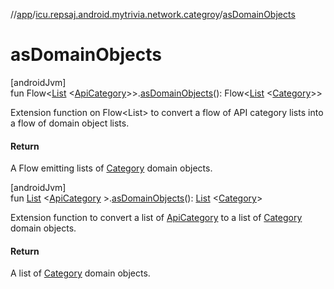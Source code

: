//[app](../../index.md)/[icu.repsaj.android.mytrivia.network.categroy](index.md)/[asDomainObjects](as-domain-objects.md)

# asDomainObjects

[androidJvm]\
fun Flow&lt;[List](https://kotlinlang.org/api/latest/jvm/stdlib/kotlin.collections/-list/index.html)
&lt;[ApiCategory](-api-category/index.md)&gt;&gt;.[asDomainObjects](as-domain-objects.md)():
Flow&lt;[List](https://kotlinlang.org/api/latest/jvm/stdlib/kotlin.collections/-list/index.html)
&lt;[Category](../icu.repsaj.android.mytrivia.model/-category/index.md)&gt;&gt;

Extension function on Flow<List<ApiCategory>> to convert a flow of API category lists into a flow of
domain object lists.

#### Return

A Flow emitting lists of [Category](../icu.repsaj.android.mytrivia.model/-category/index.md) domain
objects.

[androidJvm]\
fun [List](https://kotlinlang.org/api/latest/jvm/stdlib/kotlin.collections/-list/index.html)
&lt;[ApiCategory](-api-category/index.md)
&gt;.[asDomainObjects](as-domain-objects.md)(): [List](https://kotlinlang.org/api/latest/jvm/stdlib/kotlin.collections/-list/index.html)
&lt;[Category](../icu.repsaj.android.mytrivia.model/-category/index.md)&gt;

Extension function to convert a list of [ApiCategory](-api-category/index.md) to a list
of [Category](../icu.repsaj.android.mytrivia.model/-category/index.md) domain objects.

#### Return

A list of [Category](../icu.repsaj.android.mytrivia.model/-category/index.md) domain objects.
